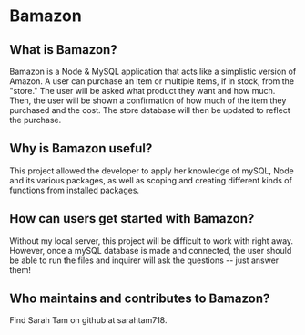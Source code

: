 # Bamazon

## What is Bamazon?
Bamazon is a Node & MySQL application that acts like a simplistic version of Amazon. A user can purchase an item or multiple items, if in stock, from the "store." The user will be asked what product they want and how much. Then, the user will be shown a confirmation of how much of the item they purchased and the cost. The store database will then be updated to reflect the purchase. 

## Why is Bamazon useful?
This project allowed the developer to apply her knowledge of mySQL, Node and its various packages, as well as scoping and creating different kinds of functions from installed packages.

## How can users get started with Bamazon?
Without my local server, this project will be difficult to work with right away. However, once a mySQL database is made and connected, the user should be able to run the files and inquirer will ask the questions -- just answer them!

## Who maintains and contributes to Bamazon?
Find Sarah Tam on github at sarahtam718.